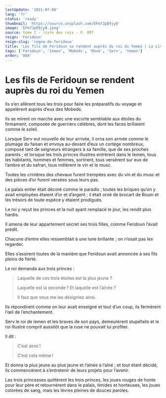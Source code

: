 ```yaml
---
lastUpdate: '2021-07-08'
lang: 'fr'
status: 'ready'
thumbnail: 'https://source.unsplash.com/EFm7JpD9jy8'
image: 'EFm7JpD9jy8.jpeg'
source: tome I - livre des rois - P. 097
reign: 'Feridoun'
reign-slug: 'regne-de-feridoun'
title: 'Les fils de Feridoun se rendent auprès du roi du Yemen | Le Livre des Rois | Shâhnâmeh'
tags: ['Feridoun', 'Iemen', 'Mobeds', 'Roum', 'Serv', 'Yemen']
order: '004'
---
```


<!-- LTeX: language=fr -->

# Les fils de Feridoun se rendent auprès du roi du Yemen

Ils s’en allèrent tous les trois pour faire les préparatifs du voyage et appelèrent auprès d’eux des Mobeds.

Ils se mirent on marche avec une escorte semblable aux étoiles du firmament, composée de guerriers célèbres, dont les faces brillaient comme le soleil.

Lorsque Serv eut nouvelle de leur arrivée, il orna son armée comme le plumage du faisan et envoya au-devant d’eux un cortège nombreux, composé tant de seigneurs étrangers à sa famille, que de ses proches parents ; et lorsque les trois princes illustres entrèrent dans le Iemen, tous les habitants, hommes et femmes, sortirent, tous versèrent sur eux de l’ambre et du safran, tous mêlèrent le vin et le musc.

Toutes les crinières des chevaux furent trempées avec du vin et du musc et des pièces d’or furent versées sous leurs pas.

Le palais entier était décoré comme le paradis ; toutes les briques qu’on y avait employées étaient d’or et d’argent ; il était orné de brocart de Roum et les trésors de toute espèce y étaient prodigués.

Le roi y reçut les princes et la nuit ayant remplacé le jour, les rendit plus hardis.

Il amena de leur appartement secret ses trois filles, comme Feridoun l’avait prédit.

Chacune d’entre elles ressemblait à une lune brillante ; on n’osait pas les regarder.

Elles s’assirent toutes de la manière que Feridoun avait annoncée à ses fils pleins de fierté.

Le roi demanda aux trois princes :

> Laquelle de ces trois étoiles est la plus jeune ?
>
> Laquelle est la seconde ? Et laquelle est l’aînée ?
>
> Il faut que vous me les désigniez ainsi.

Ils répondirent comme on leur avait enseigné et tout d’un coup, ils fermèrent l’œil de l’enchantement.

Serv le roi de Iemen et les braves de son pays, demeurèrent stupéfaits et le roi illustre comprit aussitôt que la ruse ne pouvait lui profiter.

Il dit :

> C’est ainsi !
>
> C’est cela même !

Et donna la plus jeune au plus jeune et l’aînée à l’aîné ; et tout étant décidé, ils commencèrent à s’entretenir de leurs projets pour l’avenir.

Les trois princesses quittèrent les trois princes, les joues rouges de honte pour leur père et retournèrent dans le palais, timides et honteuses, les joues colorées de sang, mais les lèvres pleines de douces paroles.
